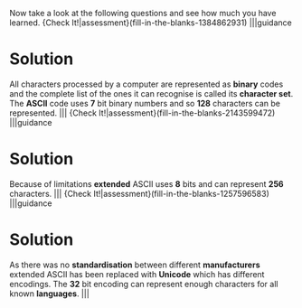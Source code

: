 Now take a look at the following questions and see how much you have learned.
{Check It!|assessment}(fill-in-the-blanks-1384862931)
|||guidance
# Solution
All characters processed by a computer are represented as **binary** codes and the complete list of the ones it can recognise is called its **character set**.
The **ASCII** code uses **7** bit binary numbers and so **128** characters can be represented. 
|||
{Check It!|assessment}(fill-in-the-blanks-2143599472)
|||guidance
# Solution
Because of limitations **extended** ASCII uses **8** bits and can represent **256** characters.
|||
{Check It!|assessment}(fill-in-the-blanks-1257596583)
|||guidance
# Solution
As there was no **standardisation** between different **manufacturers** extended ASCII has been replaced with **Unicode** which has different encodings. 
The **32** bit encoding can represent enough characters for all known **languages**.
|||

